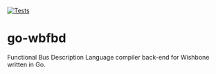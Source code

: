 [![Tests](https://github.com/Functional-Bus-Description-Language/go-wbfbd/actions/workflows/tests.yml/badge.svg?branch=master)](https://github.com/Functional-Bus-Description-Language/go-wbfbd/actions?query=master)

# go-wbfbd

Functional Bus Description Language compiler back-end for Wishbone written in Go.
